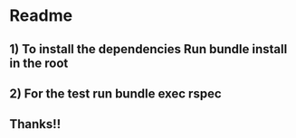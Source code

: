 # Readme  
## 1) To install the dependencies Run bundle install in the root  
## 2) For the test run bundle exec rspec
## Thanks!!